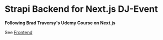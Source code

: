 # Strapi Backend for Next.js DJ-Event

**Following Brad Traversy's Udemy Course on Next.js**

See [Frontend](https://github.com/coder38611/next-dj-event-frontend-udemy)
